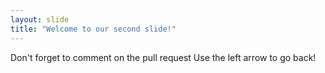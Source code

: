 ```yaml
---
layout: slide
title: "Welcome to our second slide!"
---
```

Don't forget to comment on the pull request
Use the left arrow to go back!
